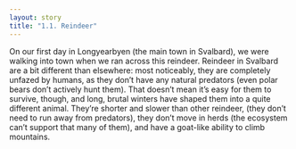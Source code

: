 ```yaml
---
layout: story
title: "1.1. Reindeer"
---
```

On our first day in Longyearbyen (the main town in Svalbard), we were walking into town when we ran across this reindeer. Reindeer in Svalbard are a bit different than elsewhere: most noticeably, they are completely unfazed by humans, as they don’t have any natural predators (even polar bears don’t actively hunt them). That doesn’t mean it’s easy for them to survive, though, and long, brutal winters have shaped them into a quite different animal. They’re shorter and slower than other reindeer, (they don’t need to run away from predators), they don’t move in herds (the ecosystem can’t support that many of them), and have a goat-like ability to climb mountains.
